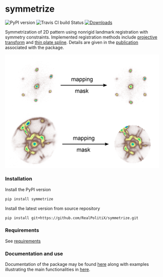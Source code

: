 symmetrize
==========

![PyPI version](https://img.shields.io/pypi/v/symmetrize.svg) ![Travis CI build Status](https://www.travis-ci.org/RealPolitiX/symmetrize.svg) [![Downloads](https://pepy.tech/badge/symmetrize)](https://pepy.tech/project/symmetrize)



Symmetrization of 2D pattern using nonrigid landmark registration with symmetry constraints. Implemented registration methods include [projective transform](https://en.wikipedia.org/wiki/Homography) and [thin plate spline](https://en.wikipedia.org/wiki/Thin_plate_spline). Details are given in the [publication](https://arxiv.org/abs/1901.00312) associated with the package.

![Banner](https://github.com/RealPolitiX/symmetrize/blob/master/resources/figures/RepoFig.png)


### Installation

Install the PyPI version

```bash
pip install symmetrize
```

Install the latest version from source repository

```bash
pip install git+https://github.com/RealPolitiX/symmetrize.git
```


### Requirements

See [requirements](https://github.com/RealPolitiX/symmetrize/blob/master/requirements.txt)

### Documentation and use

Documentation of the package may be found [here](https://realpolitix.github.io/symmetrize/html/index.html) along with examples illustrating the main functionalities in [here](https://github.com/RealPolitiX/symmetrize/tree/master/examples).